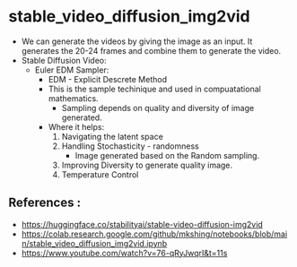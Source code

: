 # stable_video_diffusion_img2vid
* We can generate the videos by giving the image as an input. It generates the 20-24 frames and combine them to generate the video.
* Stable Diffusion Video:
	- Euler EDM Sampler:
		* EDM -  Explicit Descrete Method
	   * This is the sample techinique and used in compuatational mathematics.
		 * Sampling depends on quality and diversity of image generated.
		- Where it helps:
			 1. Navigating the latent space
			 2. Handling Stochasticity - randomness
				 * Image generated based on the Random sampling.
			 3. Improving Diversity to generate quality image.
			 4. Temperature Control

## References : 
- https://huggingface.co/stabilityai/stable-video-diffusion-img2vid
- https://colab.research.google.com/github/mkshing/notebooks/blob/main/stable_video_diffusion_img2vid.ipynb
- https://www.youtube.com/watch?v=76-qRyJwqrI&t=11s
